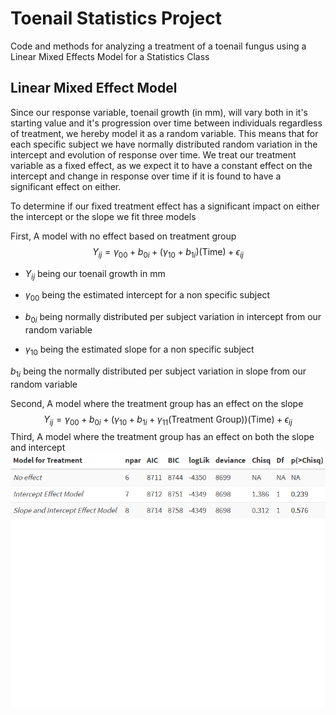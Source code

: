 # Toenail Statistics Project
Code and methods for analyzing a treatment of a toenail fungus using a Linear Mixed Effects Model for a Statistics Class
## Linear Mixed Effect Model
Since our response variable, toenail growth (in mm), will vary both in it's starting value and it's progression over time between individuals regardless of treatment, we hereby model it as a random variable. This means that for each specific subject we have normally distributed random variation in the intercept and evolution of response over time. We treat our treatment variable as a fixed effect, as we expect it to have a constant effect on the intercept and change in response over time if it is found to have a significant effect on either.

To determine if our fixed treatment effect has a significant impact on either the intercept or the slope we fit three models

First, A model with no effect based on treatment group
$$Y_{ij} = \gamma_{00}+b_{0i}+(\gamma_{10}+b_{1i})(\textrm{Time}) + \epsilon_{ij}$$

- $Y_{ij}$ being our toenail growth in mm

- $\gamma_{00}$ being the estimated intercept for a non specific subject

- $b_{0i}$ being normally distributed per subject variation in intercept from our random variable

- $\gamma_{10}$ being the estimated slope for a non specific subject

$b_{1i}$ being the normally distributed per subject variation in slope from our random variable

Second, A model where the treatment group has an effect on the slope
$$Y_{ij} = \gamma_{00}+b_{0i}+(\gamma_{10}+b_{1i}+\gamma_{11}(\textrm{Treatment Group}))(\textrm{Time}) + \epsilon_{ij}$$
Third, A model where the treatment group has an effect on both the slope and intercept
![anova table](https://github.com/raforsyth/toenail-stats-project/blob/main/toenail-stats-project/images/model_anova.png)